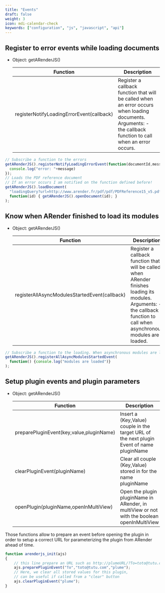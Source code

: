 ```yaml
---
title: "Events"
draft: false
weight: 3
icon: mdi-calendar-check
keywords: ["configuration", "js", "javascript", "api"]
---
```


## Register to error events while loading documents

- Object: getARenderJS()

    | Function                                  | Description                                                                                                                                                   |
    | ----------------------------------------- | ------------------------------------------------------------------------------------------------------------------------------------------------------------- |
    | registerNotifyLoadingErrorEvent(callback) | Register a callback function that will be called when an error occurs when loading documents. Arguments: - the callback function to call when an error occurs. |


```js
// Subscribe a function to the errors
getARenderJS().registerNotifyLoadingErrorEvent(function(documentId,message) {
  console.log("error: "+message)
});
// Loads the PDF reference document
// If an error occurs I am notified on the function defined before!
getARenderJS().loadDocument(
  "loadingQuery?url=http://www.arender.fr/pdf/pdf/PDFReference15_v5.pdf",
  function(id) { getARenderJS().openDocument(id); }
);
```


## Know when ARender finished to load its modules

- Object: getARenderJS()

    | Function                                      | Description                                                                                                                                                                  |
    | --------------------------------------------- | ---------------------------------------------------------------------------------------------------------------------------------------------------------------------------- |
    | registerAllAsyncModulesStartedEvent(callback) | Register a callback function that will be called when ARender finishes loading its modules. Arguments: - the callback function to call when asynchronous modules are loaded. |


``` javascript
// Subscribe a function to the loading. When asynchronous modules are loaded I am notified
getARenderJS().registerAllAsyncModulesStartedEvent(
  function() {console.log("modules are loaded")}
);
```


## Setup plugin events and plugin parameters

- Object: getARenderJS()

    | Function                                 | Description                                                                                 |
    | ---------------------------------------- | ------------------------------------------------------------------------------------------- |
    | preparePluginEvent(key,value,pluginName) | Insert a (Key,Value) couple in the target URL of the next plugin Event of name pluginName   |
    | clearPluginEvent(pluginName)             | Clear all couple (Key,Value) stored in for the name pluginName                              |
    | openPlugin(pluginName,openInMultiView)   | Open the plugin pluginName in ARender, in multiView or not with the boolean openInMultiView |

Those functions allow to prepare an event before opening the plugin in order to setup a correct URL for parameterizing the plugin from ARender
ahead of time.

``` javascript
function arenderjs_init(ajs)
{
    // this line prepare an URL such as http://plumeURL/?To=toto@tutu.com
    ajs.preparePluginEvent("To","toto@tutu.com","plume");
    // Here, we clear all stored values for this plugin,
    // can be useful if called from a "clear" button
    ajs.clearPluginEvent("plume");
}
```